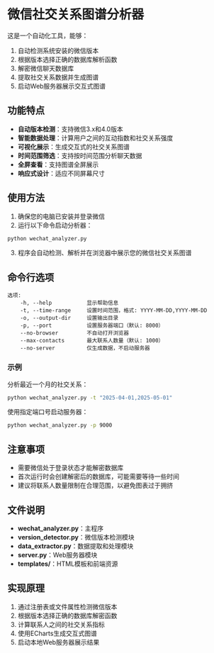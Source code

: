 # 微信社交关系图谱分析器

这是一个自动化工具，能够：
1. 自动检测系统安装的微信版本
2. 根据版本选择正确的数据库解析函数
3. 解密微信聊天数据库
4. 提取社交关系数据并生成图谱
5. 启动Web服务器展示交互式图谱

## 功能特点

- **自动版本检测**：支持微信3.x和4.0版本
- **智能数据处理**：计算用户之间的互动指数和社交关系强度
- **可视化展示**：生成交互式的社交关系图谱
- **时间范围筛选**：支持按时间范围分析聊天数据
- **全屏查看**：支持图谱全屏展示
- **响应式设计**：适应不同屏幕尺寸

## 使用方法

1. 确保您的电脑已安装并登录微信
2. 运行以下命令启动分析器：

```bash
python wechat_analyzer.py
```

3. 程序会自动检测、解析并在浏览器中展示您的微信社交关系图谱

## 命令行选项

```
选项:
    -h, --help           显示帮助信息
    -t, --time-range     设置时间范围，格式: YYYY-MM-DD,YYYY-MM-DD
    -o, --output-dir     设置输出目录
    -p, --port           设置服务器端口（默认: 8000）
    --no-browser         不自动打开浏览器
    --max-contacts       最大联系人数量（默认: 1000）
    --no-server          仅生成数据，不启动服务器
```

### 示例

分析最近一个月的社交关系：
```bash
python wechat_analyzer.py -t "2025-04-01,2025-05-01"
```

使用指定端口号启动服务器：
```bash
python wechat_analyzer.py -p 9000
```

## 注意事项

- 需要微信处于登录状态才能解密数据库
- 首次运行时会创建解密后的数据库，可能需要等待一些时间
- 建议将联系人数量限制在合理范围，以避免图表过于拥挤

## 文件说明

- **wechat_analyzer.py**：主程序
- **version_detector.py**：微信版本检测模块
- **data_extractor.py**：数据提取和处理模块
- **server.py**：Web服务器模块
- **templates/**：HTML模板和前端资源

## 实现原理

1. 通过注册表或文件属性检测微信版本
2. 根据版本选择正确的数据库解密函数
3. 计算联系人之间的社交关系指标
4. 使用ECharts生成交互式图谱
5. 启动本地Web服务器展示结果 